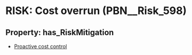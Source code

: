 # RISK: __Cost overrun__ (PBN__Risk_598)

## Property: has_RiskMitigation

* [Proactive cost control](PBN__RiskMitigation_835)

